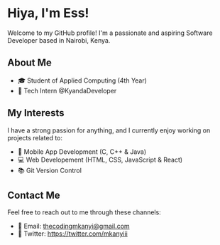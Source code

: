 # Hiya, I'm Ess!

Welcome to my GitHub profile! I'm a passionate and aspiring Software Developer based in Nairobi, Kenya.

## About Me

- 🎓 Student of Applied Computing (4th Year)
- 💼 Tech Intern @KyandaDeveloper

## My Interests

I have a strong passion for anything, and I currently enjoy working on projects related to:

- 🚀 Mobile App Development (C, C++ & Java)
- 💻 Web Developement (HTML, CSS, JavaScript & React)
- 📚 Git Version Control

## Contact Me

Feel free to reach out to me through these channels:

- 📧 Email: thecodingmkanyi@gmail.com
- 💬 Twitter: https://twitter.com/mkanyiii


<!---
essmkanyi/essmkanyi is a ✨ special ✨ repository because its `README.md` (this file) appears on your GitHub profile.
You can click the Preview link to take a look at your changes.
--->
